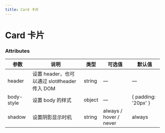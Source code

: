 ```yaml
---
title: Card 卡片
---
```

# Card 卡片 <Badge text="pass" type="success"/> <Badge text="0.0.1"/>

<ClientOnly>
  <Card-></Card->
</ClientOnly>

### Attributes

| 参数          | 说明                                  | 类型     | 可选值                    | 默认值                   |
|-------------|-------------------------------------|--------|------------------------|-----------------------|
| header      | 设置 header，也可以通过 slot\#header 传入 DOM | string | —                      | —                     |
| body\-style | 设置 body 的样式                         | object | —                      | \{ padding: '20px' \} |
| shadow      | 设置阴影显示时机                            | string | always / hover / never | always                |





